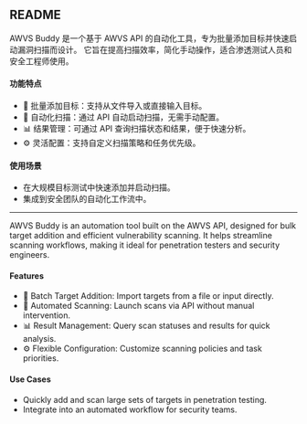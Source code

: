 ## README
AWVS Buddy 是一个基于 AWVS API 的自动化工具，专为批量添加目标并快速启动漏洞扫描而设计。
它旨在提高扫描效率，简化手动操作，适合渗透测试人员和安全工程师使用。

#### 功能特点
- 🚀 批量添加目标：支持从文件导入或直接输入目标。
- 🔄 自动化扫描：通过 API 自动启动扫描，无需手动配置。
- 📊 结果管理：可通过 API 查询扫描状态和结果，便于快速分析。
- ⚙️ 灵活配置：支持自定义扫描策略和任务优先级。
#### 使用场景
- 在大规模目标测试中快速添加并启动扫描。
- 集成到安全团队的自动化工作流中。

---

AWVS Buddy is an automation tool built on the AWVS API, designed for bulk target addition and efficient vulnerability scanning.
It helps streamline scanning workflows, making it ideal for penetration testers and security engineers.

#### Features
- 🚀 Batch Target Addition: Import targets from a file or input directly.
- 🔄 Automated Scanning: Launch scans via API without manual intervention.
- 📊 Result Management: Query scan statuses and results for quick analysis.
- ⚙️ Flexible Configuration: Customize scanning policies and task priorities.
#### Use Cases
- Quickly add and scan large sets of targets in penetration testing.
- Integrate into an automated workflow for security teams.
